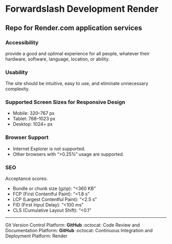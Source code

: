 # Forwardslash Development Render

## Repo for Render.com application services

### Accessibility

provide a good and optimal experience for all people, whatever their
hardware, software, language, location, or ability.

### Usability

The site should be intuitive, easy to use, and
eliminate unnecessary complexity.

### Supported Screen Sizes for Responsive Design

- Mobile: 320–767 px
- Tablet: 768–1023 px
- Desktop: 1024+ px

### Browser Support

- Internet Explorer is not supported.
- Other browsers with “>0.25%” usage are supported.

### SEO

  Acceptance scores:

- Bundle or chunk size (gzip): “<360 KB”
- FCP (First Contentful Paint): “<1.8 s”
- LCP (Largest Contentful Paint): “<2.5 s”
- FID (First Input Delay): “<100 ms”
- CLS (Cumulative Layout Shift): “<0.1”

---
 Git Version Control Platform: **GitHub** :octocat:
 Code Review and Documentation Platform: **GitHub** :octocat:
 Continuous Integration and Deployment Platform: Render
